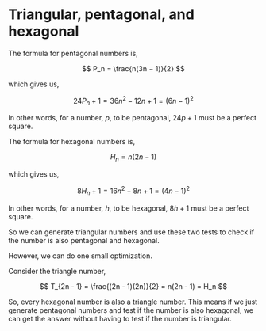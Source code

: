 # Triangular, pentagonal, and hexagonal
The formula for pentagonal numbers is,

$$
P_n = \frac{n(3n − 1)}{2}
$$

which gives us,

$$
24P_n + 1 = 36n^2 - 12n + 1 = (6n - 1)^2
$$

In other words, for a number, $p$, to be pentagonal, $24p + 1$ must be a perfect square.

The formula for hexagonal numbers is,

$$
H_n = n(2n − 1)
$$

which gives us,

$$
8H_n + 1 = 16n^2 - 8n + 1 = (4n - 1)^2
$$

In other words, for a number, $h$, to be hexagonal, $8h + 1$ must be a perfect square.

So we can generate triangular numbers and use these two tests to check if the number is also pentagonal and hexagonal.

However, we can do one small optimization.

Consider the triangle number,

$$
T_{2n - 1} = \frac{(2n - 1)(2n)}{2} = n(2n - 1) = H_n
$$

So, every hexagonal number is also a triangle number. This means if we just generate pentagonal numbers and test if the number is also hexagonal, we can get the answer without having to test if the number is triangular.
